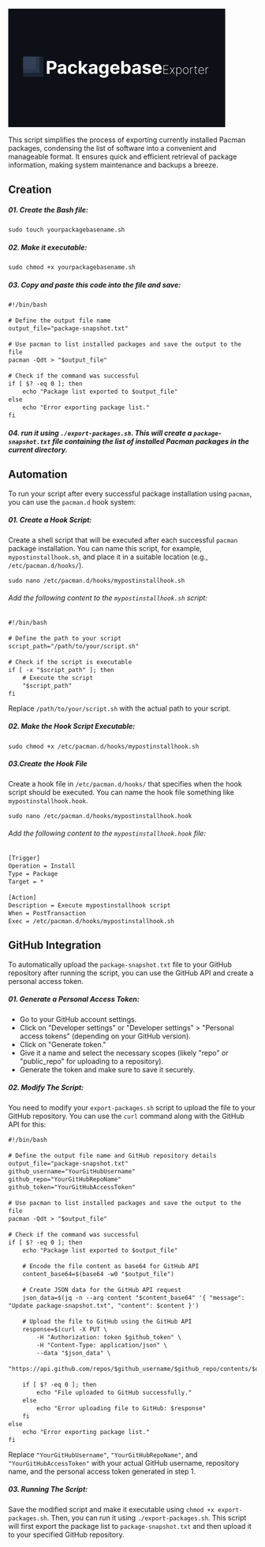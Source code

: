 ![Image](https://github.com/michell-dev/PackagebaseExporter/blob/main/preview.png?raw=true)

This script simplifies the process of exporting currently installed Pacman packages, condensing the list of software into a convenient and manageable format. It ensures quick and efficient retrieval of package information, making system maintenance and backups a breeze.

## Creation 
##### 01. Create the Bash file:

~~~ 
sudo touch yourpackagebasename.sh
~~~

##### 02. Make it executable:

~~~
sudo chmod +x yourpackagebasename.sh
~~~

##### 03. Copy and paste this code into the file and save:

~~~ 
#!/bin/bash

# Define the output file name
output_file="package-snapshot.txt"

# Use pacman to list installed packages and save the output to the file
pacman -Qdt > "$output_file"

# Check if the command was successful
if [ $? -eq 0 ]; then
    echo "Package list exported to $output_file"
else
    echo "Error exporting package list."
fi
~~~

##### 04. run it using `./export-packages.sh`. This will create a `package-snapshot.txt` file containing the list of installed Pacman packages in the current directory.


## Automation

To run your script after every successful package installation using `pacman`, you can use the `pacman.d` hook system:

##### 01. **Create a Hook Script:**

Create a shell script that will be executed after each successful `pacman` package installation. You can name this script, for example, `mypostinstallhook.sh`, and place it in a suitable location (e.g., `/etc/pacman.d/hooks/`).

~~~
sudo nano /etc/pacman.d/hooks/mypostinstallhook.sh
~~~

###### Add the following content to the `mypostinstallhook.sh` script:

~~~
#!/bin/bash

# Define the path to your script
script_path="/path/to/your/script.sh"

# Check if the script is executable
if [ -x "$script_path" ]; then
    # Execute the script
    "$script_path"
fi
~~~

Replace `/path/to/your/script.sh` with the actual path to your script.

##### 02. Make the Hook Script Executable:

~~~
sudo chmod +x /etc/pacman.d/hooks/mypostinstallhook.sh
~~~

##### 03.**Create the Hook File**

Create a hook file in `/etc/pacman.d/hooks/` that specifies when the hook script should be executed. You can name the hook file something like `mypostinstallhook.hook`.

~~~
sudo nano /etc/pacman.d/hooks/mypostinstallhook.hook
~~~

######  Add the following content to the `mypostinstallhook.hook` file:

~~~
[Trigger]
Operation = Install
Type = Package
Target = *

[Action]
Description = Execute mypostinstallhook script
When = PostTransaction
Exec = /etc/pacman.d/hooks/mypostinstallhook.sh
~~~


## GitHub Integration

To automatically upload the `package-snapshot.txt` file to your GitHub repository after running the script, you can use the GitHub API and create a personal access token.

##### 01. **Generate a Personal Access Token:**

- Go to your GitHub account settings.
- Click on "Developer settings" or "Developer settings" > "Personal access tokens" (depending on your GitHub version).
- Click on "Generate token."
- Give it a name and select the necessary scopes (likely "repo" or "public_repo" for uploading to a repository).
- Generate the token and make sure to save it securely.

##### 02. Modify The Script:

You need to modify your `export-packages.sh` script to upload the file to your GitHub repository. You can use the `curl` command along with the GitHub API for this:

~~~
#!/bin/bash

# Define the output file name and GitHub repository details
output_file="package-snapshot.txt"
github_username="YourGitHubUsername"
github_repo="YourGitHubRepoName"
github_token="YourGitHubAccessToken"

# Use pacman to list installed packages and save the output to the file
pacman -Qdt > "$output_file"

# Check if the command was successful
if [ $? -eq 0 ]; then
    echo "Package list exported to $output_file"

    # Encode the file content as base64 for GitHub API
    content_base64=$(base64 -w0 "$output_file")

    # Create JSON data for the GitHub API request
    json_data=$(jq -n --arg content "$content_base64" '{ "message": "Update package-snapshot.txt", "content": $content }')

    # Upload the file to GitHub using the GitHub API
    response=$(curl -X PUT \
        -H "Authorization: token $github_token" \
        -H "Content-Type: application/json" \
        --data "$json_data" \
        "https://api.github.com/repos/$github_username/$github_repo/contents/$output_file")

    if [ $? -eq 0 ]; then
        echo "File uploaded to GitHub successfully."
    else
        echo "Error uploading file to GitHub: $response"
    fi
else
    echo "Error exporting package list."
fi
~~~

Replace `"YourGitHubUsername"`, `"YourGitHubRepoName"`, and `"YourGitHubAccessToken"` with your actual GitHub username, repository name, and the personal access token generated in step 1.

##### 03. Running The Script:

Save the modified script and make it executable using `chmod +x export-packages.sh`. Then, you can run it using `./export-packages.sh`. This script will first export the package list to `package-snapshot.txt` and then upload it to your specified GitHub repository.

